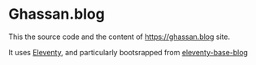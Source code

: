 # Ghassan.blog

This the source code and the content of https://ghassan.blog site. 

It uses [Eleventy](https://github.com/11ty/eleventy), and particularly bootsrapped from [eleventy-base-blog](https://github.com/11ty/eleventy-base-blog/)